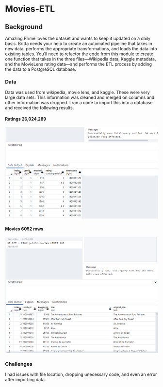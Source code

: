 # Movies-ETL


## Background
Amazing Prime loves the dataset and wants to keep it updated on a daily basis. Britta needs your help to create an automated pipeline that takes in new data, performs the appropriate transformations, and loads the data into existing tables. You’ll need to refactor the code from this module to create one function that takes in the three files—Wikipedia data, Kaggle metadata, and the MovieLens rating data—and performs the ETL process by adding the data to a PostgreSQL database.


### Data
Data was used from wikipedia, movie lens, and kaggle.
These were very large data sets.
This information was cleaned and merged on columns and other information was dropped.
I ran a code to import this into a database and received the following results.


#### Ratings 26,024,289
![Resources/ratings_query.png](Resources/ratings_query.png) 

#### Movies 6052 rows
![Resources/movies_query.png](Resources/movies_query.png) 

### Challenges
I had issues with file location, dropping unecessary code, and even an error after importing data.
